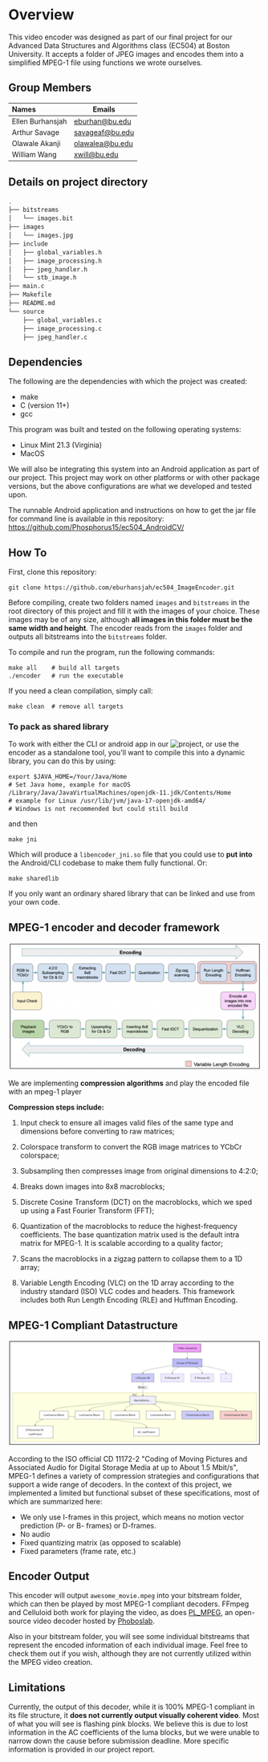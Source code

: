 # Overview
This video encoder was designed as part of our final project for our Advanced Data Structures and Algorithms class (EC504) at Boston University.  It accepts a folder of JPEG images and encodes them into a simplified MPEG-1 file using functions we wrote ourselves.

## Group Members
| Names              | Emails                |
| :----------------- | --------------------- |
| Ellen Burhansjah   | eburhan@bu.edu        |
| Arthur Savage      | savageaf@bu.edu       |
| Olawale Akanji     | olawalea@bu.edu       |
| William Wang       | xwill@bu.edu          |

## Details on project directory

```bash
.
├── bitstreams
│   └── images.bit
├── images
│   └── images.jpg
├── include
│   ├── global_variables.h
│   ├── image_processing.h
│   ├── jpeg_handler.h
│   └── stb_image.h
├── main.c
├── Makefile
├── README.md
└── source
    ├── global_variables.c
    ├── image_processing.c
    ├── jpeg_handler.c

```

## Dependencies
The following are the dependencies with which the project was created:
- make
- C (version 11+)
- gcc

This program was built and tested on the following operating systems:
- Linux Mint 21.3 (Virginia)
- MacOS

We will also be integrating this system into an Android application as part of our project.  This project may work on other platforms or with other package versions, but the above configurations are what we developed and tested upon. 

The runnable Android application and instructions on how to get the jar file for command line  is available in this repository:
https://github.com/Phosphorus15/ec504_AndroidCV/


## How To
First, clone this repository:
```
git clone https://github.com/eburhansjah/ec504_ImageEncoder.git
```
Before compiling, create two folders named `images` and `bitstreams` in the root directory of this project and fill it with the images of your choice.  These images may be of any size, although **all images in this folder must be the same width and height**.  The encoder reads from the `images` folder and outputs all bitstreams into the `bitstreams` folder.

To compile and run the program, run the following commands:
```
make all    # build all targets
./encoder   # run the executable
```
If you need a clean compilation, simply call:
```
make clean  # remove all targets
```

### To pack as shared library

To work with either the CLI or android app in our ![project](https://github.com/Phosphorus15/ec504_AndroidCV/), or use the encoder as a standalone tool, you'll want to compile this into a dynamic library, you can do this by using:

```
export $JAVA_HOME=/Your/Java/Home 
# Set Java home, example for macOS /Library/Java/JavaVirtualMachines/openjdk-11.jdk/Contents/Home
# example for Linux /usr/lib/jvm/java-17-openjdk-amd64/
# Windows is not recommended but could still build
```

and then

```
make jni
```

Which will produce a `libencoder_jni.so` file that you could use to **put into** the Android/CLI codebase to make them fully functional. Or:

```
make sharedlib
```

If you only want an ordinary shared library that can be linked and use from your own code.

## MPEG-1 encoder and decoder framework

![mpeg1-encoder-decoder-framework](https://github.com/eburhansjah/ec504_ImageEncoder/blob/main/assests/mpeg1_encoder_decoder.png)

We are implementing **compression algorithms** and play the encoded file with an mpeg-1 player

**Compression steps include:**

1. Input check to ensure all images valid files of the same type and dimensions before converting to raw matrices;

2. Colorspace transform to convert the RGB image matrices to YCbCr colorspace;

3. Subsampling then compresses image from original dimensions to 4:2:0;

4. Breaks down images into 8x8 macroblocks;

5. Discrete Cosine Transform (DCT) on the macroblocks, which we sped up using a Fast Fourier Transform (FFT);

6. Quantization of the macroblocks to reduce the highest-frequency coefficients. The base quantization matrix used is the default intra matrix for MPEG-1. It is scalable according to a quality factor;
   
7. Scans the macroblocks in a zigzag pattern to collapse them to a 1D array;

8. Variable Length Encoding (VLC) on the 1D array according to the industry standard (ISO) VLC codes and headers. This framework includes both Run Length Encoding (RLE) and Huffman Encoding.

## MPEG-1 Compliant Datastructure

![mpeg-1-compliant-ds](https://github.com/eburhansjah/ec504_ImageEncoder/blob/main/assests/mpeg1-compliant-ds.png)

According to the ISO official CD 11172-2 "Coding of Moving Pictures and Associated Audio for Digital Storage Media at up to About 1.5 Mbit/s", MPEG-1 defines a variety of compression strategies and configurations that support a wide range of decoders.  In the context of this project, we implemented a limited but functional subset of these specifications, most of which are summarized here:

- We only use I-frames in this project, which means no motion vector prediction (P- or B- frames) or D-frames.
- No audio
- Fixed quantizing matrix (as opposed to scalable)
- Fixed parameters (frame rate, etc.)

## Encoder Output
This encoder will output `awesome_movie.mpeg` into your bitstream folder, which can then be played by most MPEG-1 compliant decoders. FFmpeg and Celluloid both work for playing the video, as does [PL_MPEG](https://github.com/phoboslab/pl_mpeg/tree/master), an open-source video decoder hosted by [Phoboslab](https://phoboslab.org/).

Also in your bitstream folder, you will see some individual bitstreams that represent the encoded information of each individual image.  Feel free to check them out if you wish, although they are not currently utilized within the MPEG video creation.

## Limitations
Currently, the output of this decoder, while it is 100% MPEG-1 compliant in its file structure, it **does not currently output visually coherent video**.  Most of what you will see is flashing pink blocks.  We believe this is due to lost information in the AC coefficients of the luma blocks, but we were unable to narrow down the cause before submission deadline.  More specific information is provided in our project report.
